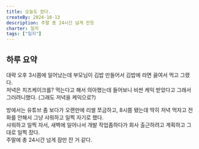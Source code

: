 ```yaml
---
title: 오늘도 잤다.
createBy: 2024-10-13
description: 주말 총 24시간 넘게 잔듯
charter: 일지
tags: ["일지"]
---
```


## 하루 요약

대략 오후 3시쯤에 일어났는데 부모님이 김밥 만들어서 김밥에 라면 끓여서 먹고 그랬다.  
저녁은 치즈케이크를? 먹는다고 해서 의아했는데 들어보니 비싼 케익 받았다고 그래서 그러려니했다. (그래도 저녁을 케익으로?)

방에서는 유튜브 좀 보다가 오랜만에 리썰 쪼금하고, 8시쯤 됐는데 딱히 저녁 먹자고 전화를 안해서 그냥 샤워하고 일찍 자기로 했다.  
샤워하고 일찍 자서, 새벽에 일어나서 개발 작업좀하다가 회사 출근하려고 계획하고 그대로 일찍 잤다.  
주말에 총 24시간 넘게 잠만 잔 거 같다.
